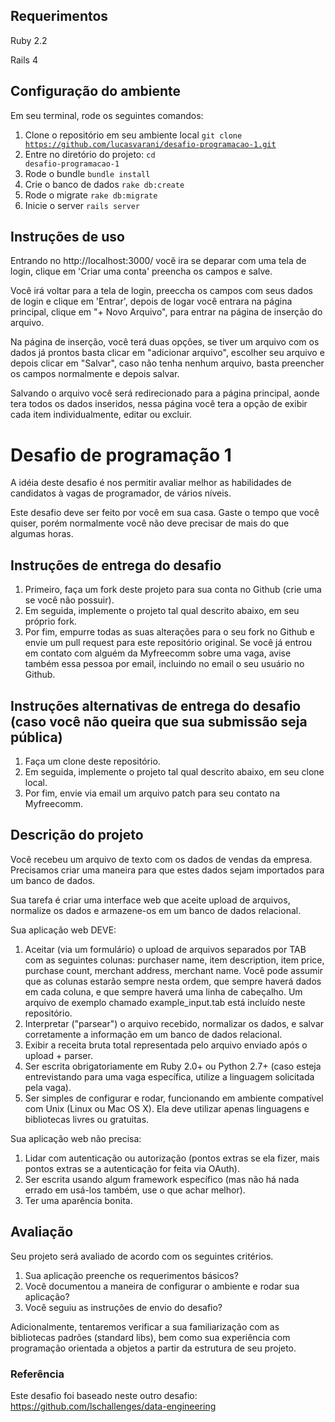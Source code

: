## Requerimentos

Ruby 2.2

Rails 4

## Configuração do ambiente
Em seu terminal, rode os seguintes comandos:
1. Clone o repositório em seu ambiente local
<code>git clone https://github.com/lucasvarani/desafio-programacao-1.git</code>
2. Entre no diretório do projeto:
<code>cd desafio-programacao-1</code>
3. Rode o bundle
<code>bundle install</code>
4. Crie o banco de dados
<code>rake db:create</code>
5. Rode o migrate
<code>rake db:migrate</code>
6. Inicie o server
<code>rails server</code>


## Instruções de uso
Entrando no http://localhost:3000/ você ira se deparar com uma tela de login, clique em 'Criar uma conta' preencha os campos e salve.

Você irá voltar para a tela de login, preeccha os campos com seus dados de login e clique em 'Entrar', depois de logar você entrara na página principal, clique em "+ Novo Arquivo", para entrar na página de inserção do arquivo.

Na página de inserção, você terá duas opções, se tiver um arquivo com os dados já prontos basta clicar em "adicionar arquivo", escolher seu arquivo e depois clicar em "Salvar", caso não tenha nenhum arquivo, basta preencher os campos normalmente e depois salvar.

Salvando o arquivo você será redirecionado para a página principal, aonde tera todos os dados inseridos, nessa página você tera a opção de exibir cada item individualmente, editar ou excluir.




# Desafio de programação 1
A idéia deste desafio é nos permitir avaliar melhor as habilidades de candidatos à vagas de programador, de vários níveis.

Este desafio deve ser feito por você em sua casa. Gaste o tempo que você quiser, porém normalmente você não deve precisar de mais do que algumas horas.

## Instruções de entrega do desafio
1. Primeiro, faça um fork deste projeto para sua conta no Github (crie uma se você não possuir).
1. Em seguida, implemente o projeto tal qual descrito abaixo, em seu próprio fork.
1. Por fim, empurre todas as suas alterações para o seu fork no Github e envie um pull request para este repositório original. Se você já entrou em contato com alguém da Myfreecomm sobre uma vaga, avise também essa pessoa por email, incluindo no email o seu usuário no Github.

## Instruções alternativas de entrega do desafio (caso você não queira que sua submissão seja pública)
1. Faça um clone deste repositório.
1. Em seguida, implemente o projeto tal qual descrito abaixo, em seu clone local.
1. Por fim, envie via email um arquivo patch para seu contato na Myfreecomm.

## Descrição do projeto
Você recebeu um arquivo de texto com os dados de vendas da empresa. Precisamos criar uma maneira para que estes dados sejam importados para um banco de dados.

Sua tarefa é criar uma interface web que aceite upload de arquivos, normalize os dados e armazene-os em um banco de dados relacional.

Sua aplicação web DEVE:

1. Aceitar (via um formulário) o upload de arquivos separados por TAB com as seguintes colunas: purchaser name, item description, item price, purchase count, merchant address, merchant name. Você pode assumir que as colunas estarão sempre nesta ordem, que sempre haverá dados em cada coluna, e que sempre haverá uma linha de cabeçalho. Um arquivo de exemplo chamado example_input.tab está incluído neste repositório.
1. Interpretar ("parsear") o arquivo recebido, normalizar os dados, e salvar corretamente a informação em um banco de dados relacional.
1. Exibir a receita bruta total representada pelo arquivo enviado após o upload + parser.
1. Ser escrita obrigatoriamente em Ruby 2.0+ ou Python 2.7+ (caso esteja entrevistando para uma vaga específica, utilize a linguagem solicitada pela vaga).
1. Ser simples de configurar e rodar, funcionando em ambiente compatível com Unix (Linux ou Mac OS X). Ela deve utilizar apenas linguagens e bibliotecas livres ou gratuitas.

Sua aplicação web não precisa:

1. Lidar com autenticação ou autorização (pontos extras se ela fizer, mais pontos extras se a autenticação for feita via OAuth).
1. Ser escrita usando algum framework específico (mas não há nada errado em usá-los também, use o que achar melhor).
1. Ter uma aparência bonita.

## Avaliação
Seu projeto será avaliado de acordo com os seguintes critérios.

1. Sua aplicação preenche os requerimentos básicos?
1. Você documentou a maneira de configurar o ambiente e rodar sua aplicação?
1. Você seguiu as instruções de envio do desafio?

Adicionalmente, tentaremos verificar a sua familiarização com as bibliotecas padrões (standard libs), bem como sua experiência com programação orientada a objetos a partir da estrutura de seu projeto.

### Referência

Este desafio foi baseado neste outro desafio: https://github.com/lschallenges/data-engineering
